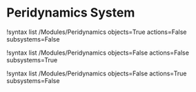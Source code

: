 <!-- MOOSE Documentation Stub: Remove this when content is added. -->


# Peridynamics System

!syntax list /Modules/Peridynamics objects=True actions=False subsystems=False

!syntax list /Modules/Peridynamics objects=False actions=False subsystems=True

!syntax list /Modules/Peridynamics objects=False actions=True subsystems=False
